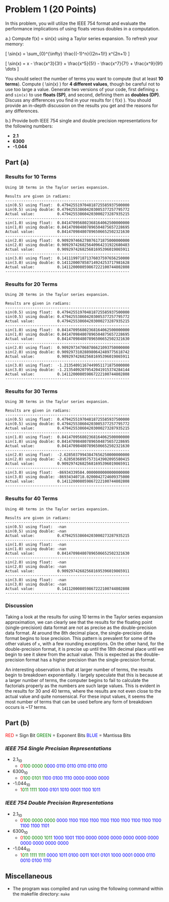 # Problem 1 (20 Points)

In this problem, you will utilize the IEEE 754 format and evaluate the performance implications of using floats versus doubles in a computation.

a.) Compute f(x) = sin(x) using a Taylor series expansion. To refresh your memory:

\[
\sin(x) = \sum_{0}^{\infty} \frac{(-1)^n}{(2n+1)!} x^{2n+1}
\]

\[
\sin(x) = x - \frac{x^3}{3!} + \frac{x^5}{5!} - \frac{x^7}{7!} + \frac{x^9}{9!} \dots
\]

You should select the number of terms you want to compute (but at least **10 terms**). Compute \( \sin(x) \) for **4 different values**, though be careful not to use too large a value. Generate two versions of your code, first defining `x` and `sin(x)` to use **floats (SP)**, and second, defining them as **doubles (DP)**. Discuss any differences you find in your results for \( f(x) \). You should provide an in-depth discussion on the results you get and the reasons for any differences.

b.) Provide both IEEE 754 single and double precision representations for the following numbers:
- **2.1**
- **6300**
- **-1.044**

## Part (a)

### Results for 10 Terms
```
Using 10 terms in the Taylor series expansion.

Results are given in radians:
-------------------------------------------------------
sin(0.5) using float:  0.479425519704818725585937500000
sin(0.5) using double: 0.479425538604203005377257795772
Actual value:          0.479425538604203000273287935215
-------------------------------------------------------
sin(1.0) using float:  0.841470956802368164062500000000
sin(1.0) using double: 0.841470984807896504875657228695
Actual value:          0.841470984807896506652502321630
-------------------------------------------------------
sin(2.0) using float:  0.909297466278076171875000000000
sin(2.0) using double: 0.909297426825640964231922680483
Actual value:          0.909297426825681695396019865911
-------------------------------------------------------
sin(3.0) using float:  0.141119971871376037597656250000
sin(3.0) using double: 0.141120007858714924253717981628
Actual value:          0.141120008059867222100744802808
-------------------------------------------------------
```

### Results for 20 Terms
```
Using 20 terms in the Taylor series expansion.

Results are given in radians:
-------------------------------------------------------
sin(0.5) using float:  0.479425519704818725585937500000
sin(0.5) using double: 0.479425538604203005377257795772
Actual value:          0.479425538604203000273287935215
-------------------------------------------------------
sin(1.0) using float:  0.841470956802368164062500000000
sin(1.0) using double: 0.841470984807896504875657228695
Actual value:          0.841470984807896506652502321630
-------------------------------------------------------
sin(2.0) using float:  0.909297347068786621093750000000
sin(2.0) using double: 0.909297310288980642489775618742
Actual value:          0.909297426825681695396019865911
-------------------------------------------------------
sin(3.0) using float:  -1.21354091167449951171875000000
sin(3.0) using double: -1.21354092079542041915374284144
Actual value:          0.141120008059867222100744802808
-------------------------------------------------------
```

### Results for 30 Terms
```
Using 30 terms in the Taylor series expansion.

Results are given in radians:
-------------------------------------------------------
sin(0.5) using float:  0.479425519704818725585937500000
sin(0.5) using double: 0.479425538604203005377257795772
Actual value:          0.479425538604203000273287935215
-------------------------------------------------------
sin(1.0) using float:  0.841470956802368164062500000000
sin(1.0) using double: 0.841470984807896504875657228695
Actual value:          0.841470984807896506652502321630
-------------------------------------------------------
sin(2.0) using float:  -2.62850379943847656250000000000
sin(2.0) using double: -2.62850368957573143902095580415
Actual value:          0.909297426825681695396019865911
-------------------------------------------------------
sin(3.0) using float:  -86934339584.0000000000000000000
sin(3.0) using double: -86934340718.0200042724609375000
Actual value:          0.141120008059867222100744802808
-------------------------------------------------------
```

### Results for 40 Terms
```
Using 40 terms in the Taylor series expansion.

Results are given in radians:
-------------------------------------------------------
sin(0.5) using float:  -nan
sin(0.5) using double: -nan
Actual value:          0.479425538604203000273287935215
-------------------------------------------------------
sin(1.0) using float:  -nan
sin(1.0) using double: -nan
Actual value:          0.841470984807896506652502321630
-------------------------------------------------------
sin(2.0) using float:  -nan
sin(2.0) using double: -nan
Actual value:          0.909297426825681695396019865911
-------------------------------------------------------
sin(3.0) using float:  -nan
sin(3.0) using double: -nan
Actual value:          0.141120008059867222100744802808
-------------------------------------------------------
```

### Discussion

Taking a look at the results for using 10 terms in the Taylor series expansion approximation, we can clearly see that the results for the floating point (single-precision) data format are not as precise as the double-precision data format. At around the 8th decimal place, the single-precision data format begins to lose precision. This pattern is prevalent for some of the other values of `x`, with a few rounding exceptions. On the other hand, for the double-precision format, it is precise up until the 18th decimal place until we begin to see it skew from the actual value. This is expected as the double-precision format has a higher precision than the single-precision format.

An interesting observation is that at larger number of terms, the results begin to breakdown exponentially. I largely speculate that this is because at a larger number of terms, the computer begins to fail to calculate the factorials properly as the numbers are such large values. This is evident in the results for 30 and 40 terms, where the results are not even close to the actual value and quite nonsensical. For these input values, it seems the most number of terms that can be used before any form of breakdown occurs is ~17 terms.

## Part (b)

<span style="color:red">RED</span> = Sign Bit
<span style="color:green">GREEN</span> = Exponent Bits
<span style="color:blue">BLUE</span> = Mantissa Bits

### *IEEE 754 Single Precision Representations*
- 2.1<sub>10</sub>
    - <span style="color:red">0</span><span style="color:green">100 0000 0</span><span style="color:blue">000 0110 0110 0110 0110 0110</span>
- 6300<sub>10</sub>
    - <span style="color:red">0</span><span style="color:green">100 0101 1</span><span style="color:blue">100 0100 1110 0000 0000 0000</span>
- -1.044<sub>10</sub>
    - <span style="color:red">1</span><span style="color:green">011 1111 1</span><span style="color:blue">000 0101 1010 0001 1100 1011</span>

### *IEEE 754 Double Precision Representations*
- 2.1<sub>10</sub>
    - <span style="color:red">0</span><span style="color:green">100 0000 0000</span><span style="color:blue"> 0000 1100 1100 1100 1100 1100 1100 1100 1100 1100 1100 1100 1101</span>
- 6300<sub>10</sub>
    - <span style="color:red">0</span><span style="color:green">100 0000 1011</span><span style="color:blue"> 1000 1001 1100 0000 0000 0000 0000 0000 0000 0000 0000 0000 0000</span>
- -1.044<sub>10</sub>
    - <span style="color:red">1</span><span style="color:green">011 1111 1111</span><span style="color:blue"> 0000 1011 0100 0011 1001 0101 1000 0001 0000 0110 0010 0100 1110</span>

## Miscellaneous
- The program was compiled and run using the following command within the makefile directory:
```make```